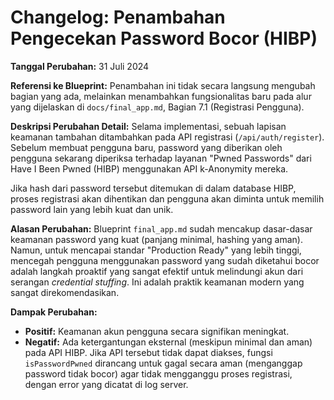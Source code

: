 # Changelog: Penambahan Pengecekan Password Bocor (HIBP)

**Tanggal Perubahan:** 31 Juli 2024

**Referensi ke Blueprint:** Penambahan ini tidak secara langsung mengubah bagian yang ada, melainkan menambahkan fungsionalitas baru pada alur yang dijelaskan di `docs/final_app.md`, Bagian 7.1 (Registrasi Pengguna).

**Deskripsi Perubahan Detail:**
Selama implementasi, sebuah lapisan keamanan tambahan ditambahkan pada API registrasi (`/api/auth/register`). Sebelum membuat pengguna baru, password yang diberikan oleh pengguna sekarang diperiksa terhadap layanan "Pwned Passwords" dari Have I Been Pwned (HIBP) menggunakan API k-Anonymity mereka.

Jika hash dari password tersebut ditemukan di dalam database HIBP, proses registrasi akan dihentikan dan pengguna akan diminta untuk memilih password lain yang lebih kuat dan unik.

**Alasan Perubahan:**
Blueprint `final_app.md` sudah mencakup dasar-dasar keamanan password yang kuat (panjang minimal, hashing yang aman). Namun, untuk mencapai standar "Production Ready" yang lebih tinggi, mencegah pengguna menggunakan password yang sudah diketahui bocor adalah langkah proaktif yang sangat efektif untuk melindungi akun dari serangan *credential stuffing*. Ini adalah praktik keamanan modern yang sangat direkomendasikan.

**Dampak Perubahan:**
- **Positif:** Keamanan akun pengguna secara signifikan meningkat.
- **Negatif:** Ada ketergantungan eksternal (meskipun minimal dan aman) pada API HIBP. Jika API tersebut tidak dapat diakses, fungsi `isPasswordPwned` dirancang untuk gagal secara aman (menganggap password tidak bocor) agar tidak mengganggu proses registrasi, dengan error yang dicatat di log server.
